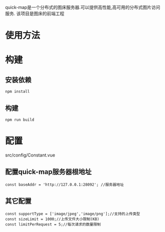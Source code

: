 quick-map是一个分布式的图床服务器.可以提供高性能,高可用的分布式图片访问服务.
该项目是图床的前端工程

# 使用方法  

# 构建

## 安装依赖

```  
npm install
```  
## 构建

```  
npm run build
```  

# 配置

src/config/Constant.vue

## 配置quick-map服务器根地址

```  
const baseAddr = 'http://127.0.0.1:28092'; //服务器地址
```

## 其它配置

```  
const supportType = ['image/jpeg','image/png'];//支持的上传类型
const sizeLimit = 1000;//上传文件大小限制(KB)
const limitPerRequest = 5;//每次请求的数量限制

```  

